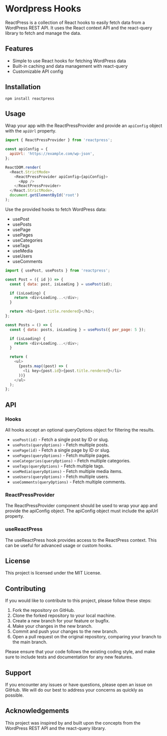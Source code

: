 # Wordpress Hooks

ReactPress is a collection of React hooks to easily fetch data from a WordPress REST API. It uses the React context API and the react-query library to fetch and manage the data.

## Features

- Simple to use React hooks for fetching WordPress data
- Built-in caching and data management with react-query
- Customizable API config

## Installation

```
npm install reactpress
```

## Usage

Wrap your app with the ReactPressProvider and provide an `apiConfig` object with the `apiUrl` property.

```js
import { ReactPressProvider } from 'reactpress';

const apiConfig = {
  apiUrl: 'https://example.com/wp-json',
};

ReactDOM.render(
  <React.StrictMode>
    <ReactPressProvider apiConfig={apiConfig}>
      <App />
    </ReactPressProvider>
  </React.StrictMode>,
  document.getElementById('root')
);

```

Use the provided hooks to fetch WordPress data:

* usePost
* usePosts
* usePage
* usePages
* useCategories
* useTags
* useMedia
* useUsers
* useComments

```js
import { usePost, usePosts } from 'reactpress';

const Post = ({ id }) => {
  const { data: post, isLoading } = usePost(id);

  if (isLoading) {
    return <div>Loading...</div>;
  }

  return <h1>{post.title.rendered}</h1>;
};

const Posts = () => {
  const { data: posts, isLoading } = usePosts({ per_page: 5 });

  if (isLoading) {
    return <div>Loading...</div>;
  }

  return (
    <ul>
      {posts.map((post) => (
        <li key={post.id}>{post.title.rendered}</li>
      ))}
    </ul>
  );
};
```
## API

### Hooks

All hooks accept an optional queryOptions object for filtering the results.

* `usePost(id)` - Fetch a single post by ID or slug.
* `usePosts(queryOptions)` - Fetch multiple posts.
* `usePage(id)` - Fetch a single page by ID or slug.
* `usePages(queryOptions)` - Fetch multiple pages.
* `useCategories(queryOptions)` - Fetch multiple categories.
* `useTags(queryOptions)` - Fetch multiple tags.
* `useMedia(queryOptions)` - Fetch multiple media items.
* `useUsers(queryOptions)` - Fetch multiple users.
* `useComments(queryOptions)` - Fetch multiple comments.

### ReactPressProvider

The ReactPressProvider component should be used to wrap your app and provide the apiConfig object. The apiConfig object must include the apiUrl property.

### useReactPress

The useReactPress hook provides access to the ReactPress context. This can be useful for advanced usage or custom hooks.


## License

This project is licensed under the MIT License.

## Contributing

If you would like to contribute to this project, please follow these steps:

1. Fork the repository on GitHub.
2. Clone the forked repository to your local machine.
3. Create a new branch for your feature or bugfix.
4. Make your changes in the new branch.
5. Commit and push your changes to the new branch.
6. Open a pull request on the original repository, comparing your branch to the main branch.

Please ensure that your code follows the existing coding style, and make sure to include tests and documentation for any new features.

## Support
If you encounter any issues or have questions, please open an issue on GitHub. We will do our best to address your concerns as quickly as possible.

## Acknowledgements
This project was inspired by and built upon the concepts from the WordPress REST API and the react-query library.
